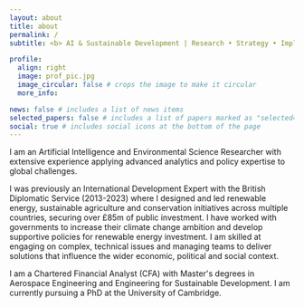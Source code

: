 ```yaml
---
layout: about
title: about
permalink: /
subtitle: <b> AI & Sustainable Development | Research • Strategy • Implementation </b>

profile:
  align: right
  image: prof_pic.jpg
  image_circular: false # crops the image to make it circular
  more_info: 

news: false # includes a list of news items
selected_papers: false # includes a list of papers marked as "selected={true}"
social: true # includes social icons at the bottom of the page
---
```


I am an Artificial Intelligence and Environmental Science Researcher with extensive experience applying advanced analytics and policy expertise to global challenges.

I was previously an International Development Expert with the British Diplomatic Service (2013-2023) where I designed and led renewable energy, sustainable agriculture and conservation initiatives across multiple countries, securing over £85m of public investment. I have worked with governments to increase their climate change ambition and develop supportive policies for renewable energy investment. I am skilled at engaging on complex, technical issues and managing teams to deliver solutions that influence the wider economic, political and social context.

I am a Chartered Financial Analyst (CFA) with Master's degrees in Aerospace Engineering and Engineering for Sustainable Development. I am currently pursuing a PhD at the University of Cambridge.
